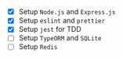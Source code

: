 #

- [x] Setup `Node.js` and `Express.js`
- [x] Setup `eslint` and `prettier`
- [x] Setup `jest` for TDD
- [ ] Setup `TypeORM` and `SQLite`
- [ ] Setup `Redis`
